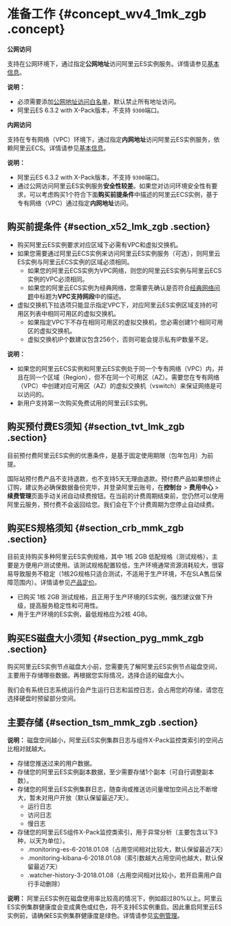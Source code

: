 # 准备工作 {#concept_wv4_1mk_zgb .concept}

**公网访问**

支持在公网环境下，通过指定**公网地址**访问阿里云ES实例服务。详情请参见[基本信息](../../../../../intl.zh-CN/用户指南/实例管理/基本信息.md)。

**说明：** 

-   必须需要添加[公网地址访问白名单](../../../../../intl.zh-CN/用户指南/实例管理/安全配置.md#section_ux5_yct_zgb)，默认禁止所有地址访问。
-   阿里云ES 6.3.2 with X-Pack版本，不支持 `9300`端口。

**内网访问**

支持在专有网络（VPC）环境下，通过指定**内网地址**访问阿里云ES实例服务，依赖阿里云ECS。详情请参见[基本信息](../../../../../intl.zh-CN/用户指南/实例管理/基本信息.md)。

**说明：** 

-   阿里云ES 6.3.2 with X-Pack版本，不支持 `9300`端口。
-   通过公网访问阿里云ES实例服务**安全性较差**。如果您对访问环境安全性有要求，可以考虑购买1个符合下面**购买前提条件**中描述的阿里云ECS实例，基于专有网络（VPC）通过指定**内网地址**访问。

## 购买前提条件 {#section_x52_lmk_zgb .section}

-   购买阿里云ES实例要求对应区域下必需有VPC和虚拟交换机。
-   如果您需要通过阿里云ECS实例来访问阿里云ES实例服务（可选），则阿里云ES实例与阿里云ECS实例的区域必须相同。
    -   如果您的阿里云ECS实例为VPC网络，则您的阿里云ES实例与阿里云ECS实例的VPC必须相同。
    -   如果您的阿里云ECS实例为经典网络，您需要先确认是否符合[经典网络问题](../../../../../intl.zh-CN/常见问题/经典网络问题.md)中标题为**VPC支持网段**中的描述。
-   虚拟交换机下拉选项只能显示指定VPC下，对应阿里云ES实例区域支持的可用区列表中相同可用区的虚拟交换机。
    -   如果指定VPC下不存在相同可用区的虚拟交换机，您必需创建1个相同可用区的虚拟交换机。
    -   虚拟交换机IP个数建议包含256个，否则可能会提示私有IP数量不足。

**说明：** 

-   如果您的阿里云ECS实例和阿里云ES实例处于同一个专有网络（VPC）内，并且在同一个区域（Region），但不在同一个可用区（AZ）。需要您在专有网络（VPC）中创建对应可用区（AZ）的虚拟交换机（vswitch）来保证网络是可以访问的。
-   新用户支持第一次购买免费试用的阿里云ES实例。

## 购买预付费ES须知 {#section_tvt_lmk_zgb .section}

目前预付费阿里云ES实例的优惠条件，是基于固定使用期限（包年包月）为前提。

国际站预付费产品不支持退款，也不支持5天无理由退款。预付费产品如果想终止订购，建议务必确保数据备份完毕，并登录阿里云账号，在**控制台** \> **费用中心** \> **续费管理**页面手动关闭自动续费按钮。在当前的计费周期结束前，您仍然可以使用阿里云服务，预付费不会返回给您。我们会在下个计费周期为您停止自动续费。

## 购买ES规格须知 {#section_crb_mmk_zgb .section}

目前支持购买多种阿里云ES实例规格，其中 1核 2GB 低配规格（测试规格），主要是方便用户测试使用。该测试规格配置较低，生产环境通常资源消耗较大，很容易导致服务不稳定（1核2G规格只适合测试，不适用于生产环境，不在SLA售后保障范围内）。详情请参见[产品定价](https://www.alibabacloud.com/product/elasticsearch)。

-   已购买 1核 2GB 测试规格，且正用于生产环境的ES实例，强烈建议做下升级，提高服务稳定性和可用性。
-   用于生产环境的ES实例，最低规格应为2核 4GB。

## 购买ES磁盘大小须知 {#section_pyg_mmk_zgb .section}

购买阿里云ES实例节点磁盘大小前，您需要先了解阿里云ES实例节点磁盘空间，主要用于存储哪些数据。再根据您实际情况，选择合适的磁盘大小。

我们会有系统日志系统运行会产生运行日志和监控日志，会占用您的存储，请您在选择硬盘时预留部分空间。

## 主要存储 {#section_tsm_mmk_zgb .section}

**说明：** 磁盘空间越小，阿里云ES实例集群日志与组件X-Pack监控类索引的空间占比相对就越大。

-   存储您推送过来的用户数据。
-   存储您的阿里云ES实例副本数据，至少需要存储1个副本（可自行调整副本数）。
-   存储您的阿里云ES实例集群日志，随查询或推送访问量增加空间占比不断增大，暂未对用户开放（默认保留最近7天）。
    -   运行日志
    -   访问日志
    -   慢日志
-   存储您的阿里云ES组件X-Pack监控类索引，用于异常分析（主要包含以下3种，以天为单位）。
    -   .monitoring-es-6-2018.01.08（占用空间相对比较大，默认保留最近7天）
    -   .monitoring-kibana-6-2018.01.08（索引数越大占用空间也越大，默认保留最近7天）
    -   .watcher-history-3-2018.01.08（占用空间相对比较小，若开启需用户自行手动删除）

**说明：** 阿里云ES实例在磁盘使用率比较高的情况下，例如超过80%以上。阿里云ES实例集群健康度会变成黄色或红色，将不支持ES实例重启。因此重启阿里云ES实例前，请确保ES实例集群健康度是绿色。详情请参见[实例管理](../../../../../intl.zh-CN/用户指南/实例管理/实例管理.md)。

